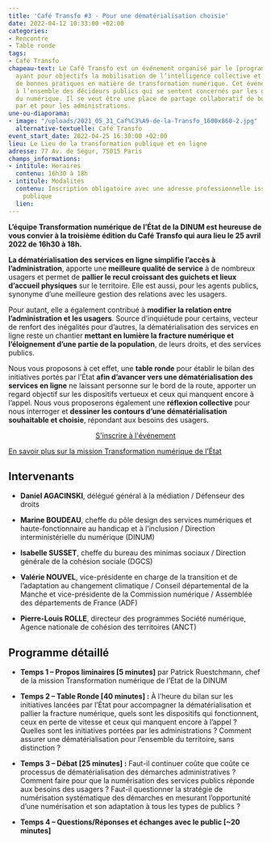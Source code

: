 ```yaml
---
title: 'Café Transfo #3 - Pour une dématérialisation choisie'
date: 2022-04-12 10:33:00 +02:00
categories:
- Rencontre
- Table ronde
tags:
- Café Transfo
chapeau-text: Le Café Transfo est un événement organisé par le [programme TECH.GOUV](https://www.numerique.gouv.fr/actualites/tech-gouv-accelerer-la-transformation-numerique-du-service-public/)
  ayant pour objectifs la mobilisation de l’intelligence collective et la diffusion
  de bonnes pratiques en matière de transformation numérique. Cet événement est destiné
  à l’ensemble des décideurs publics qui se sentent concernés par les grands enjeux
  du numérique. Il se veut être une place de partage collaboratif de bonnes pratiques
  par et pour les administrations.
une-ou-diaporama:
- image: "/uploads/2021_05_31_Caf%C3%A9-de-la-Transfo_1600x860-2.jpg"
  alternative-textuelle: Café Transfo
event_start_date: 2022-04-25 16:30:00 +02:00
lieu: Le Lieu de la transformation publique et en ligne
adresse: 77 Av. de Ségur, 75015 Paris
champs_informations:
- intitule: Horaires
  contenu: 16h30 à 18h
- intitule: Modalités
  contenu: Inscription obligatoire avec une adresse professionnelle issue de la fonction
    publique
  lien: 
---
```


**L’équipe Transformation numérique de l’État de la DINUM est heureuse de vous convier à la troisième édition du Café Transfo qui aura lieu le 25 avril 2022 de 16h30 à 18h.**

**La dématérialisation des services en ligne simplifie l’accès à l’administration**, apporte une **meilleure qualité de service** à de nombreux usagers et permet de **pallier le recul croissant des guichets et lieux d’accueil physiques** sur le territoire. Elle est aussi, pour les agents publics, synonyme d’une meilleure gestion des relations avec les usagers.

Pour autant, elle a également contribué à **modifier la relation entre l’administration et les usagers**. Source d’inquiétude pour certains, vecteur de renfort des inégalités pour d’autres, la dématérialisation des services en ligne reste un chantier **mettant en lumière la fracture numérique et l’éloignement d’une partie de la population**, de leurs droits, et des services publics.

Nous vous proposons à cet effet, une **table ronde** pour établir le bilan des initiatives portés par l’État **afin d’avancer vers une dématérialisation des services en ligne** ne laissant personne sur le bord de la route, apporter un regard objectif sur les dispositifs vertueux et ceux qui manquent encore à l’appel. Nous vous proposerons également une **réflexion collective** pour nous interroger et **dessiner les contours d’une dématérialisation souhaitable et choisie**, répondant aux besoins des usagers.

<p align="center"><a href="https://www.eventbrite.fr/e/billets-le-numerique-au-service-des-politiques-publiques-de-jeunesse-168711525715" class="button">S'inscrire à l'événement</a></p>

[En savoir plus sur la mission Transformation numérique de l’État](https://www.numerique.gouv.fr/services/conseil-strategie-transformation-numerique/)

## Intervenants

* **Daniel AGACINSKI**, délégué général à la médiation / Défenseur des droits

* **Marine BOUDEAU**, cheffe du pôle design des services numériques et haute-fonctionnaire au handicap et à l’inclusion / Direction interministérielle du numérique (DINUM)

* **Isabelle SUSSET**, cheffe du bureau des minimas sociaux / Direction générale de la
  cohésion sociale (DGCS)

* **Valérie NOUVEL**, vice-présidente en charge de la transition et de l’adaptation au changement climatique / Conseil départemental de la Manche et vice-présidente de la Commission numérique / Assemblée des départements de France (ADF)

* **Pierre-Louis ROLLE**, directeur des programmes Société numérique, Agence nationale de cohésion des territoires (ANCT)

## Programme détaillé

* **Temps 1 – Propos liminaires \[5 minutes\]** par Patrick Ruestchmann, chef de la mission Transformation numérique de l’État de la DINUM

* **Temps 2 – Table Ronde \[40 minutes\] :** À l’heure du bilan sur les initiatives lancées par l’État pour accompagner la dématérialisation et pallier la fracture numérique, quels sont les dispositifs qui fonctionnent, ceux en perte de vitesse et ceux qui manquent encore à l’appel ? Quelles sont les initiatives portées par les administrations ? Comment assurer une dématérialisation pour l’ensemble du territoire, sans distinction ?

* **Temps 3 – Débat \[25 minutes\] :** Faut-il continuer coûte que coûte ce processus de dématérialisation des démarches administratives ? Comment faire pour que la numérisation des services publics réponde aux besoins des usagers ? Faut-il questionner la stratégie de numérisation systématique des démarches en mesurant l’opportunité d’une numérisation et son adaptation à tous les types de publics ?

* **Temps 4 – Questions/Réponses et échanges avec le public \[\~20 minutes\]**
